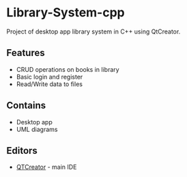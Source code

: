 # Library-System-cpp
Project of desktop app library system in C++ using QtCreator.

## Features
* CRUD operations on books in library
* Basic login and register
* Read/Write data to files

## Contains
* Desktop app
* UML diagrams

## Editors
* [QTCreator](https://www.qt.io/download) - main IDE


